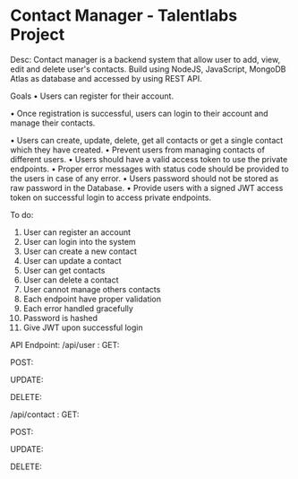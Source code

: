 # Contact Manager - Talentlabs Project

Desc:
Contact manager is a backend system that allow user to add, view, edit and delete user's contacts.
Build using NodeJS, JavaScript, MongoDB Atlas as database and accessed by using REST API.

Goals
• Users can register for their account.

• Once registration is successful, users can login to their account and manage
their contacts.

• Users can create, update, delete, get all contacts or get a single contact which
they have created.
• Prevent users from managing contacts of different users.
• Users should have a valid access token to use the private endpoints.
• Proper error messages with status code should be provided to the users in case
of any error.
• Users password should not be stored as raw password in the Database.
• Provide users with a signed JWT access token on successful login to access
private endpoints.

To do:
1. User can register an account
2. User can login into the system
3. User can create a new contact
4. User can update a contact
5. User can get contacts
6. User can delete a contact
7. User cannot manage others contacts
8. Each endpoint have proper validation
9. Each error handled gracefully
10. Password is hashed
11. Give JWT upon successful login

API Endpoint:
/api/user :
GET:

POST:

UPDATE:

DELETE:

/api/contact :
GET:

POST:

UPDATE:

DELETE:
